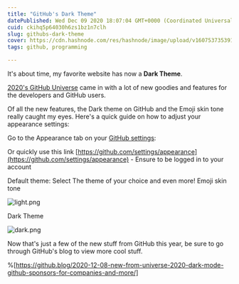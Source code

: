 ```yaml
---
title: "GitHub's Dark Theme"
datePublished: Wed Dec 09 2020 18:07:04 GMT+0000 (Coordinated Universal Time)
cuid: ckihq5p64030h6zs1bz1n7clh
slug: githubs-dark-theme
cover: https://cdn.hashnode.com/res/hashnode/image/upload/v1607537353913/LqEUZXpOo.png
tags: github, programming

---
```


It's about time, my favorite website has now a **Dark Theme**.

 [2020's GitHub Universe](https://githubuniverse.com/)  came in with a lot of new goodies and features for the developers and GitHub users.

Of all the new features, the Dark theme on GitHub and the Emoji skin tone really caught my eyes. Here's a quick guide on how to adjust your appearance settings:

Go to the Appearance tab on your  [GitHub settings](https://github.com/settings):

Or quickly use this link  [https://github.com/settings/appearance](https://github.com/settings/appearance) - Ensure to be logged in to your account 

Default theme:
Select The theme of your choice and even more! Emoji skin tone

![light.png](https://cdn.hashnode.com/res/hashnode/image/upload/v1607536790984/dMGzskbOC.png)

Dark Theme

![dark.png](https://cdn.hashnode.com/res/hashnode/image/upload/v1607536856252/WdvCcf6ah.png)

Now that's just a few of the new stuff from GitHub this year, be sure to go through GitHub's blog to view more cool stuff.


%[https://github.blog/2020-12-08-new-from-universe-2020-dark-mode-github-sponsors-for-companies-and-more/]

